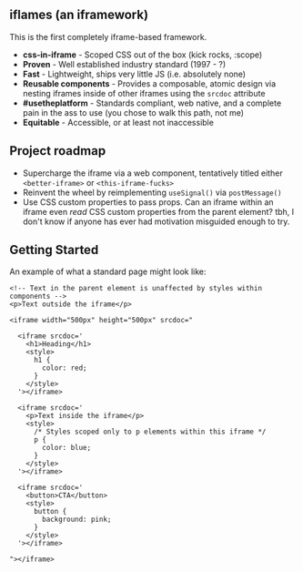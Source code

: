 ## iflames (an iframework)

This is the first completely iframe-based framework.
- **css-in-iframe** - Scoped CSS out of the box (kick rocks, :scope)
- **Proven** - Well established industry standard (1997 - ?)
- **Fast** - Lightweight, ships very little JS (i.e. absolutely none)
- **Reusable components** - Provides a composable, atomic design via nesting iframes inside of other iframes using the `srcdoc` attribute
- **#usetheplatform** - Standards compliant, web native, and a complete pain in the ass to use (you chose to walk this path, not me)
- **Equitable** - Accessible, or at least not inaccessible

## Project roadmap
- Supercharge the iframe via a web component, tentatively titled either `<better-iframe>` or `<this-iframe-fucks>`
- Reinvent the wheel by reimplementing `useSignal()` via `postMessage()`
- Use CSS custom properties to pass props. Can an iframe within an iframe even *read* CSS custom properties from the parent element? tbh, I don't know if anyone has ever had motivation misguided enough to try.

## Getting Started
An example of what a standard page might look like:

```
<!-- Text in the parent element is unaffected by styles within components --> 
<p>Text outside the iframe</p>

<iframe width="500px" height="500px" srcdoc="

  <iframe srcdoc='
    <h1>Heading</h1>
    <style>
      h1 {
        color: red;
      }
    </style>
  '></iframe>

  <iframe srcdoc='
    <p>Text inside the iframe</p>
    <style>
      /* Styles scoped only to p elements within this iframe */
      p {
        color: blue;
      }
    </style>
  '></iframe>

  <iframe srcdoc='
    <button>CTA</button>
    <style>
      button {
        background: pink;
      }
    </style>
  '></iframe>

"></iframe>
```


